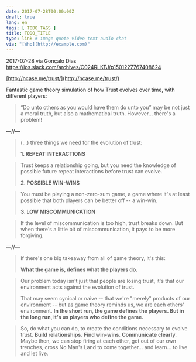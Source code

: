 ```yaml
---
date: 2017-07-28T00:00:00Z
draft: true
lang: en
tags: [ TODO_TAGS ]
title: TODO_TITLE
type: link # image quote video text audio chat
via: "[Who](http://example.com)"
---
```



2017-07-28 via Gonçalo Dias
https://ios.slack.com/archives/C024RLKFJ/p1501227767408624

[http://ncase.me/trust/](http://ncase.me/trust/)

Fantastic game theory simulation of how Trust evolves over time, with different players:

> “Do unto others as you would have them do unto you” may be not just a moral truth, but also a mathematical truth. However… there's a problem!

—//—

> (…) three things we need for the evolution of trust:
>
> ****1. REPEAT INTERACTIONS****

>
> Trust keeps a relationship going, but you need the knowledge of possible future repeat interactions before trust can evolve.
>
> ****2. POSSIBLE WIN-WINS****

>
> You must be playing a non-zero-sum game, a game where it's at least possible that both players can be better off -- a win-win.
>
> ****3. LOW MISCOMMUNICATION****

>
> If the level of miscommunication is too high, trust breaks down. But when there's a little bit of miscommunication, it pays to be more forgiving.

—//—

> If there's one big takeaway from all of game theory, it's this: 
>
> ****What the game is, defines what the players do.****

>
> Our problem today isn't just that people are losing trust, it's that our environment acts against the evolution of trust.
>
> That may seem cynical or naive -- that we're "merely" products of our environment -- but as game theory reminds us, we are each others' environment. ****In the short run, the game defines the players. But in the long run, it's us players who define the game.****

>
> So, do what you can do, to create the conditions necessary to evolve trust. ****Build relationships****. ****Find win-wins****. ****Communicate clearly****. Maybe then, we can stop firing at each other, get out of our own trenches, cross No Man's Land to come together… and learn… to live and let live.
